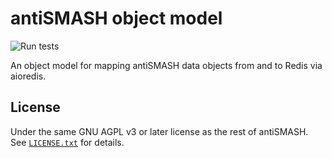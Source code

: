 antiSMASH object model
======================
![Run tests](https://github.com/antismash/models/workflows/Run%20tests/badge.svg)

An object model for mapping antiSMASH data objects from and to Redis via aioredis.


License
-------

Under the same GNU AGPL v3 or later license as the rest of antiSMASH.
See [`LICENSE.txt`](LICENSE.txt) for details.
